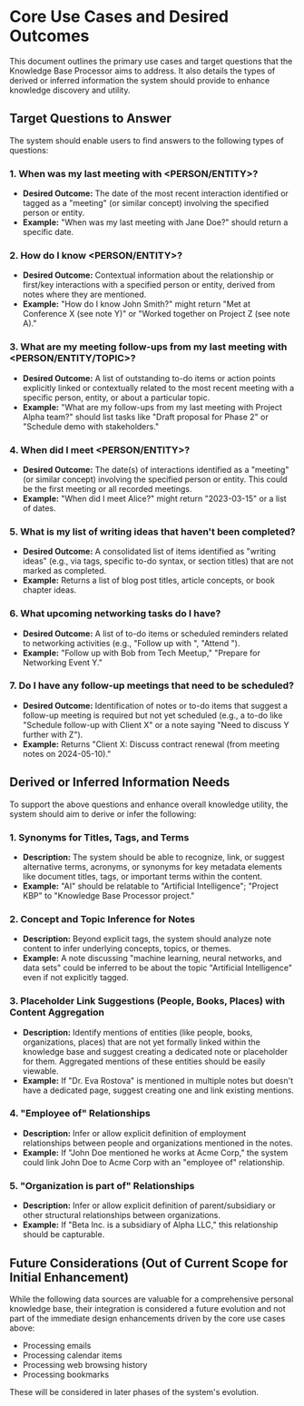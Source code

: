 # Core Use Cases and Desired Outcomes

This document outlines the primary use cases and target questions that the Knowledge Base Processor aims to address. It also details the types of derived or inferred information the system should provide to enhance knowledge discovery and utility.

## Target Questions to Answer

The system should enable users to find answers to the following types of questions:

### 1. When was my last meeting with <PERSON/ENTITY>?
*   **Desired Outcome:** The date of the most recent interaction identified or tagged as a "meeting" (or similar concept) involving the specified person or entity.
*   **Example:** "When was my last meeting with Jane Doe?" should return a specific date.

### 2. How do I know <PERSON/ENTITY>?
*   **Desired Outcome:** Contextual information about the relationship or first/key interactions with a specified person or entity, derived from notes where they are mentioned.
*   **Example:** "How do I know John Smith?" might return "Met at Conference X (see note Y)" or "Worked together on Project Z (see note A)."

### 3. What are my meeting follow-ups from my last meeting with <PERSON/ENTITY/TOPIC>?
*   **Desired Outcome:** A list of outstanding to-do items or action points explicitly linked or contextually related to the most recent meeting with a specific person, entity, or about a particular topic.
*   **Example:** "What are my follow-ups from my last meeting with Project Alpha team?" should list tasks like "Draft proposal for Phase 2" or "Schedule demo with stakeholders."

### 4. When did I meet <PERSON/ENTITY>?
*   **Desired Outcome:** The date(s) of interactions identified as a "meeting" (or similar concept) involving the specified person or entity. This could be the first meeting or all recorded meetings.
*   **Example:** "When did I meet Alice?" might return "2023-03-15" or a list of dates.

### 5. What is my list of writing ideas that haven't been completed?
*   **Desired Outcome:** A consolidated list of items identified as "writing ideas" (e.g., via tags, specific to-do syntax, or section titles) that are not marked as completed.
*   **Example:** Returns a list of blog post titles, article concepts, or book chapter ideas.

### 6. What upcoming networking tasks do I have?
*   **Desired Outcome:** A list of to-do items or scheduled reminders related to networking activities (e.g., "Follow up with <PERSON>", "Attend <EVENT>").
*   **Example:** "Follow up with Bob from Tech Meetup," "Prepare for Networking Event Y."

### 7. Do I have any follow-up meetings that need to be scheduled?
*   **Desired Outcome:** Identification of notes or to-do items that suggest a follow-up meeting is required but not yet scheduled (e.g., a to-do like "Schedule follow-up with Client X" or a note saying "Need to discuss Y further with Z").
*   **Example:** Returns "Client X: Discuss contract renewal (from meeting notes on 2024-05-10)."

## Derived or Inferred Information Needs

To support the above questions and enhance overall knowledge utility, the system should aim to derive or infer the following:

### 1. Synonyms for Titles, Tags, and Terms
*   **Description:** The system should be able to recognize, link, or suggest alternative terms, acronyms, or synonyms for key metadata elements like document titles, tags, or important terms within the content.
*   **Example:** "AI" should be relatable to "Artificial Intelligence"; "Project KBP" to "Knowledge Base Processor project."

### 2. Concept and Topic Inference for Notes
*   **Description:** Beyond explicit tags, the system should analyze note content to infer underlying concepts, topics, or themes.
*   **Example:** A note discussing "machine learning, neural networks, and data sets" could be inferred to be about the topic "Artificial Intelligence" even if not explicitly tagged.

### 3. Placeholder Link Suggestions (People, Books, Places) with Content Aggregation
*   **Description:** Identify mentions of entities (like people, books, organizations, places) that are not yet formally linked within the knowledge base and suggest creating a dedicated note or placeholder for them. Aggregated mentions of these entities should be easily viewable.
*   **Example:** If "Dr. Eva Rostova" is mentioned in multiple notes but doesn't have a dedicated page, suggest creating one and link existing mentions.

### 4. "Employee of" Relationships
*   **Description:** Infer or allow explicit definition of employment relationships between people and organizations mentioned in the notes.
*   **Example:** If "John Doe mentioned he works at Acme Corp," the system could link John Doe to Acme Corp with an "employee of" relationship.

### 5. "Organization is part of" Relationships
*   **Description:** Infer or allow explicit definition of parent/subsidiary or other structural relationships between organizations.
*   **Example:** If "Beta Inc. is a subsidiary of Alpha LLC," this relationship should be capturable.

## Future Considerations (Out of Current Scope for Initial Enhancement)

While the following data sources are valuable for a comprehensive personal knowledge base, their integration is considered a future evolution and not part of the immediate design enhancements driven by the core use cases above:

*   Processing emails
*   Processing calendar items
*   Processing web browsing history
*   Processing bookmarks

These will be considered in later phases of the system's evolution.